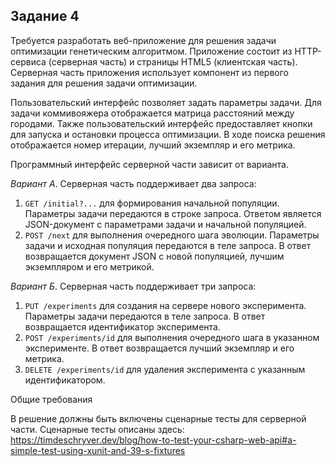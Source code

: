 Задание 4
---------

Требуется разработать веб-приложение для решения задачи оптимизации генетическим алгоритмом. Приложение состоит из HTTP-сервиса (серверная часть) и страницы HTML5 (клиентская часть). Серверная часть приложения использует компонент из первого задания для решения задачи оптимизации.

Пользовательский интерфейс позволяет задать параметры задачи. Для задачи коммивояжера отображается матрица расстояний между городами. Также пользовательский интерфейс предоставляет кнопки для запуска и остановки процесса оптимизации. В ходе поиска решения отображается номер итерации, лучший экземпляр и его метрика.

Программный интерфейс серверной части зависит от варианта.

*Вариант A*. Серверная часть поддерживает два запроса:
1. `GET /initial?...` для формирования начальной популяции. Параметры задачи передаются в строке запроса. Ответом является JSON-документ с параметрами задачи и начальной популяцией.
2. `POST /next` для выполнения очередного шага эволюции. Параметры задачи и исходная популяция передаются в теле запроса. В ответ возвращается документ JSON с новой популяцией, лучшим экземпляром и его метрикой.

*Вариант Б*. Серверная часть поддерживает три запроса:
1. `PUT /experiments` для создания на сервере нового эксперимента. Параметры задачи передаются в теле запроса. В ответ  возвращается идентификатор эксперимента.
2. `POST /experiments/id` для выполнения очередного шага в указанном эксперименте. В ответ возвращается лучший экземпляр и его метрика.
3. `DELETE /experiments/id` для удаления эксперимента с указанным идентификатором.

Общие требования

В решение должны быть включены сценарные тесты для серверной части. Cценарные тесты описаны здесь: https://timdeschryver.dev/blog/how-to-test-your-csharp-web-api#a-simple-test-using-xunit-and-39-s-fixtures
